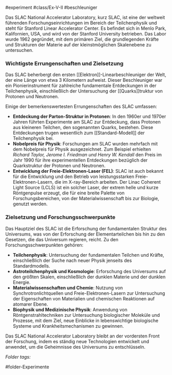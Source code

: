 #experiment #class/Ex-V-II #beschleuniger 

Das SLAC National Accelerator Laboratory, kurz SLAC, ist eine der weltweit führenden Forschungseinrichtungen im Bereich der Teilchenphysik und steht für Stanford Linear Accelerator Center. Es befindet sich in Menlo Park, Kalifornien, USA, und wird von der Stanford University betrieben. Das Labor wurde 1962 gegründet, mit dem primären Ziel, die grundlegenden Kräfte und Strukturen der Materie auf der kleinstmöglichen Skalenebene zu untersuchen.

### Wichtigste Errungenschaften und Zielsetzung

Das SLAC beherbergt den ersten [[Elektron]]-Linearbeschleuniger der Welt, der eine Länge von etwa 3 Kilometern aufweist. Dieser Beschleuniger war ein Pionierinstrument für zahlreiche fundamentale Entdeckungen in der Teilchenphysik, einschließlich der Untersuchung der [[Quarks]]truktur von Protonen und Neutronen.

Einige der bemerkenswertesten Errungenschaften des SLAC umfassen:

- **Entdeckung der Parton-Struktur in Protonen**: In den 1960er und 1970er Jahren führten Experimente am SLAC zur Entdeckung, dass Protonen aus kleineren Teilchen, den sogenannten Quarks, bestehen. Diese Entdeckungen trugen wesentlich zum [[Standard-Modell]] der Teilchenphysik bei.
- **Nobelpreis für Physik**: Forschungen am SLAC wurden mehrfach mit dem Nobelpreis für Physik ausgezeichnet. Zum Beispiel erhielten *Richard Taylor, Jerome I. Friedman und Henry W. Kendall* den Preis im Jahr 1990 für ihre experimentellen Entdeckungen bezüglich der Quarkstruktur der Protonen und Neutronen.
- **Entwicklung der Freie-Elektronen-Laser (FEL)**: SLAC ist auch bekannt für die Entwicklung und den Betrieb von leistungsstarken Freie-Elektronen-Lasern, die im X-ray-Bereich arbeiten. Der Linac Coherent Light Source (LCLS) ist ein solcher Laser, der extrem helle und kurze Röntgenpulse erzeugt, die für eine breite Palette von Forschungsbereichen, von der Materialwissenschaft bis zur Biologie, genutzt werden.

### Zielsetzung und Forschungsschwerpunkte

Das Hauptziel des SLAC ist die Erforschung der fundamentalen Struktur des Universums, was von der Erforschung der Elementarteilchen bis hin zu den Gesetzen, die das Universum regieren, reicht. Zu den Forschungsschwerpunkten gehören:

- **Teilchenphysik**: Untersuchung der fundamentalen Teilchen und Kräfte, einschließlich der Suche nach neuer Physik jenseits des Standardmodells.
- **Astroteilchenphysik und Kosmologie**: Erforschung des Universums auf den größten Skalen, einschließlich der dunklen Materie und der dunklen Energie.
- **Materialwissenschaften und Chemie**: Nutzung von Synchrotronlichtquellen und Freie-Elektronen-Lasern zur Untersuchung der Eigenschaften von Materialien und chemischen Reaktionen auf atomarer Ebene.
- **Biophysik und Medizinische Physik**: Anwendung von Röntgenstrahltechniken zur Untersuchung biologischer Moleküle und Prozesse, mit dem Ziel, neue Einblicke in lebenswichtige biologische Systeme und Krankheitsmechanismen zu gewinnen.

Das SLAC National Accelerator Laboratory bleibt an der vordersten Front der Forschung, indem es ständig neue Technologien entwickelt und anwendet, um die Geheimnisse des Universums zu entschlüsseln.


 *Folder tags:*

#folder-Experimente